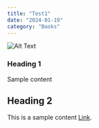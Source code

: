 ```yaml
---
title: "Test1"
date: "2024-01-19"
category: "Books"
---
```


![Alt Text](/favicon.ico)

### Heading 1

Sample content

## Heading 2

This is a sample content [Link](https://www.google.com).
